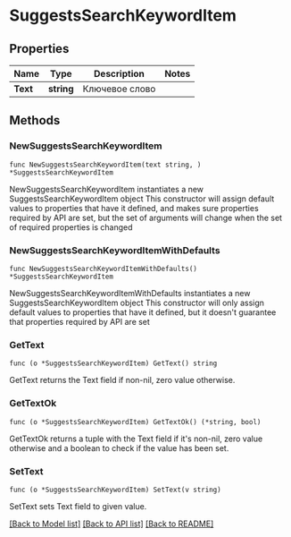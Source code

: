# SuggestsSearchKeywordItem

## Properties

Name | Type | Description | Notes
------------ | ------------- | ------------- | -------------
**Text** | **string** | Ключевое слово | 

## Methods

### NewSuggestsSearchKeywordItem

`func NewSuggestsSearchKeywordItem(text string, ) *SuggestsSearchKeywordItem`

NewSuggestsSearchKeywordItem instantiates a new SuggestsSearchKeywordItem object
This constructor will assign default values to properties that have it defined,
and makes sure properties required by API are set, but the set of arguments
will change when the set of required properties is changed

### NewSuggestsSearchKeywordItemWithDefaults

`func NewSuggestsSearchKeywordItemWithDefaults() *SuggestsSearchKeywordItem`

NewSuggestsSearchKeywordItemWithDefaults instantiates a new SuggestsSearchKeywordItem object
This constructor will only assign default values to properties that have it defined,
but it doesn't guarantee that properties required by API are set

### GetText

`func (o *SuggestsSearchKeywordItem) GetText() string`

GetText returns the Text field if non-nil, zero value otherwise.

### GetTextOk

`func (o *SuggestsSearchKeywordItem) GetTextOk() (*string, bool)`

GetTextOk returns a tuple with the Text field if it's non-nil, zero value otherwise
and a boolean to check if the value has been set.

### SetText

`func (o *SuggestsSearchKeywordItem) SetText(v string)`

SetText sets Text field to given value.



[[Back to Model list]](../README.md#documentation-for-models) [[Back to API list]](../README.md#documentation-for-api-endpoints) [[Back to README]](../README.md)


